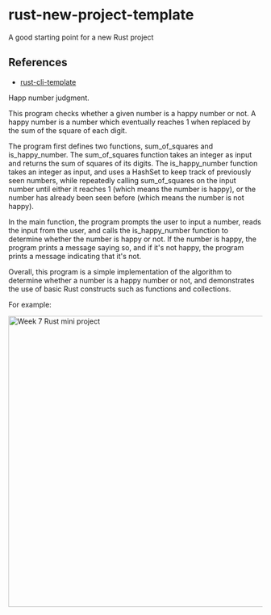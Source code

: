 # rust-new-project-template
A good starting point for a new Rust project

## References

* [rust-cli-template](https://github.com/kbknapp/rust-cli-template)

Happ number judgment.

This program checks whether a given number is a happy number or not. A happy number is a number which eventually reaches 1 when replaced by the sum 
of the square of each digit.

The program first defines two functions, sum_of_squares and is_happy_number. The sum_of_squares function takes an integer as input and returns the 
sum of squares of its digits. The is_happy_number function takes an integer as input, and uses a HashSet to keep track of previously seen numbers, 
while repeatedly calling sum_of_squares on the input number until either it reaches 1 (which means the number is happy), or the number has already 
been seen before (which means the number is not happy).


In the main function, the program prompts the user to input a number, reads the input from the user, and calls the is_happy_number function to 
determine whether the number is happy or not. If the number is happy, the program prints a message saying so, and if it's not happy, the program 
prints a message indicating that it's not.


Overall, this program is a simple implementation of the algorithm to determine whether a number is a happy number or not, and demonstrates the use 
of basic Rust constructs such as functions and collections.

For example:

<img width="577" alt="Week 7 Rust mini project" src="https://user-images.githubusercontent.com/70717089/222941015-ad0ffbf7-9372-4550-815a-90a0f49de7e0.png">
